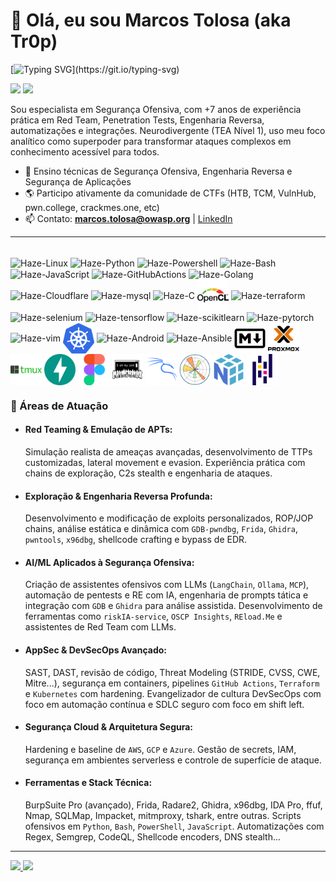 # 👋 Olá, eu sou Marcos Tolosa (aka Tr0p)

[![Typing SVG](https://readme-typing-svg.herokuapp.com?font=Fira+Code&duration=2000&pause=500&color=1FF773&multiline=true&width=525&height=180&lines=rlwrap+ncat+-vnlp+1337;Ncat%3A+Listening+on+%5Bany%5D+1337;Ncat%3A+Connection+from+192.168.1.1%3A443.;PS+C%3A%5CUsers%5CAdministrator%3E++.%5Cpwn.exe;.......................Pwn3d!)](https://git.io/typing-svg)

<div> 
  <a href = "https://www.linkedin.com/comm/mynetwork/discovery-see-all?usecase=PEOPLE_FOLLOWS&followMember=marcos-tolosa"><img src="https://img.shields.io/badge/Follow%20on-LinkedIn-blue?style=for-the-badge&logo=linkedin" target="_blank"></a>
  <a href = "mailto:marcos.tolosa@owasp.org"><img src="https://img.shields.io/badge/-Gmail-%23333?style=for-the-badge&logo=gmail&logoColor=white" target="_blank"></a>
</div>

Sou especialista em Segurança Ofensiva, com +7 anos de experiência prática em Red Team, Penetration Tests, Engenharia Reversa, automatizações e integrações. Neurodivergente (TEA Nível 1), uso meu foco analítico como superpoder para transformar ataques complexos em conhecimento acessível para todos.

- 🧠 Ensino técnicas de Segurança Ofensiva, Engenharia Reversa e Segurança de Aplicações 
- 🌎 Participo ativamente da comunidade de CTFs (HTB, TCM, VulnHub, pwn.college, crackmes.one, etc)
- 📫 Contato: **marcos.tolosa@owasp.org** | [LinkedIn](https://www.linkedin.com/in/marcos-tolosa)

---

<div style="display: inline_block"><br>

<img align="center" alt="Haze-Linux" height="50" width="50" src="https://cdn.jsdelivr.net/gh/devicons/devicon@latest/icons/linux/linux-original.svg" />
<img align="center" alt="Haze-Python" height="50" width="50" src="https://cdn.jsdelivr.net/gh/devicons/devicon@latest/icons/python/python-original.svg" />
<img align="center" alt="Haze-Powershell" height="50" width="50" src="https://cdn.jsdelivr.net/gh/devicons/devicon@latest/icons/powershell/powershell-original.svg" />
<img align="center" alt="Haze-Bash" height="50" width="50" src="https://cdn.jsdelivr.net/gh/devicons/devicon@latest/icons/bash/bash-original.svg" />
<img align="center" alt="Haze-JavaScript" height="50" width="50" src="https://cdn.jsdelivr.net/gh/devicons/devicon@latest/icons/javascript/javascript-original.svg" />
<img align="center" alt="Haze-GitHubActions" height="50" width="50" src="https://cdn.jsdelivr.net/gh/devicons/devicon@latest/icons/cplusplus/cplusplus-original.svg" />
<img align="center" alt="Haze-Golang" height="50" width="50" src="https://cdn.jsdelivr.net/gh/devicons/devicon@latest/icons/go/go-original.svg" />
<img align="center" alt="Haze-Cloudflare" height="50" width="50" src="https://cdn.jsdelivr.net/gh/devicons/devicon@latest/icons/cloudflare/cloudflare-original.svg" />
<img align="center" alt="Haze-mysql" height="50" width="50" src="https://cdn.jsdelivr.net/gh/devicons/devicon/icons/mysql/mysql-original.svg" />
<img align="center" alt="Haze-C" height="50" width="50" src="https://cdn.jsdelivr.net/gh/devicons/devicon@latest/icons/c/c-original.svg" />
<img align="center" alt="Haze-aws" height="50" width="50" src="https://github.com/devicons/devicon/blob/master/icons/opencl/opencl-original.svg" />
<img align="center" alt="Haze-terraform" height="50" width="50" src="https://cdn.jsdelivr.net/gh/devicons/devicon@latest/icons/terraform/terraform-original.svg" />
<img align="center" alt="Haze-selenium" height="50" width="50" src="https://cdn.jsdelivr.net/gh/devicons/devicon@latest/icons/selenium/selenium-original.svg" />
<img align="center" alt="Haze-tensorflow" height="50" width="50" src="https://cdn.jsdelivr.net/gh/devicons/devicon@latest/icons/tensorflow/tensorflow-original.svg" />
<img align="center" alt="Haze-scikitlearn" height="50" width="50" src="https://cdn.jsdelivr.net/gh/devicons/devicon@latest/icons/scikitlearn/scikitlearn-original.svg" />
<img align="center" alt="Haze-pytorch" height="50" width="50" src="https://cdn.jsdelivr.net/gh/devicons/devicon@latest/icons/pytorch/pytorch-original.svg" />
<img align="center" alt="Haze-vim" height="50" width="50" src="https://cdn.jsdelivr.net/gh/devicons/devicon@latest/icons/vim/vim-original.svg" />
<img align="center" alt="Haze-kubernetes" height="50" width="50" src="https://github.com/devicons/devicon/blob/master/icons/kubernetes/kubernetes-plain.svg" />
<img align="center" alt="Haze-Android" height="50" width="50" src="https://cdn.jsdelivr.net/gh/devicons/devicon@latest/icons/android/android-original.svg" />
<img align="center" alt="Haze-Ansible" height="50" width="50" src="https://cdn.jsdelivr.net/gh/devicons/devicon@latest/icons/git/git-original.svg" />
<img align="center" alt="Haze-Azure" height="50" width="50" src="https://github.com/devicons/devicon/blob/master/icons/markdown/markdown-original.svg" />
<img align="center" alt="Haze-Arduino" height="50" width="50" src="https://github.com/devicons/devicon/blob/master/icons/proxmox/proxmox-original-wordmark.svg" />
<img align="center" alt="Haze-Django" height="50" width="50" src="https://github.com/devicons/devicon/blob/master/icons/tmux/tmux-original-wordmark.svg" />
<img align="center" alt="Haze-FastAPI" height="50" width="50" src="https://github.com/devicons/devicon/blob/master/icons/fastapi/fastapi-original.svg" />
<img align="center" alt="Haze-Figma" height="50" width="50" src="https://github.com/devicons/devicon/blob/master/icons/figma/figma-original.svg" />
<img align="center" alt="Haze-Flask" height="50" width="50" src="https://github.com/devicons/devicon/blob/master/icons/ohmyzsh/ohmyzsh-original.svg" />
<img align="center" alt="Haze-GoogleCloud" height="50" width="50" src="https://github.com/devicons/devicon/blob/master/icons/kalilinux/kalilinux-original.svg" />
<img align="center" alt="Haze-Matplotlib" height="50" width="50" src="https://github.com/devicons/devicon/blob/master/icons/matplotlib/matplotlib-original.svg" />
<img align="center" alt="Haze-NumPy" height="50" width="50" src="https://github.com/devicons/devicon/blob/master/icons/numpy/numpy-original.svg" />
<img align="center" alt="Haze-Pandas" height="50" width="50" src="https://github.com/devicons/devicon/blob/master/icons/pandas/pandas-original.svg" />
</div>

### 🧠 Áreas de Atuação 

  - #### **Red Teaming & Emulação de APTs**:
    
    Simulação realista de ameaças avançadas, desenvolvimento de TTPs customizadas, lateral movement e evasion.
    Experiência prática com chains de exploração, C2s stealth e engenharia de ataques.

  - #### **Exploração & Engenharia Reversa Profunda**:
    
    Desenvolvimento e modificação de exploits personalizados, ROP/JOP chains, análise estática e dinâmica com `GDB-pwndbg`, `Frida`, `Ghidra`, `pwntools`, `x96dbg`,  shellcode crafting e bypass de EDR.

  - #### **AI/ML Aplicados à Segurança Ofensiva**:
    
    Criação de assistentes ofensivos com LLMs (`LangChain`, `Ollama`, `MCP`), automação de pentests e RE com IA, engenharia de prompts tática e integração com `GDB` e `Ghidra` para análise assistida.
    Desenvolvimento de ferramentas como `riskIA-service`, `OSCP Insights`, `REload.Me` e assistentes de Red Team com LLMs.

  - #### **AppSec & DevSecOps Avançado**:
    
    SAST, DAST, revisão de código, Threat Modeling (STRIDE, CVSS, CWE, Mitre...), segurança em containers, pipelines `GitHub Actions`, `Terraform` e `Kubernetes` com hardening.
    Evangelizador de cultura DevSecOps com foco em automação contínua e SDLC seguro com foco em shift left.

  - #### **Segurança Cloud & Arquitetura Segura**:
    
    Hardening e baseline de `AWS`, `GCP` e `Azure`. Gestão de secrets, IAM, segurança em ambientes serverless e controle de superfície de ataque.
  
  - #### **Ferramentas e Stack Técnica**:
    
    BurpSuite Pro (avançado), Frida, Radare2, Ghidra, x96dbg, IDA Pro, ffuf, Nmap, SQLMap, Impacket, mitmproxy, tshark, entre outras.
    Scripts ofensivos em `Python`, `Bash`, `PowerShell`, `JavaScript`. Automatizações com Regex, Semgrep, CodeQL, Shellcode encoders, DNS stealth...


---

<div>
  <a href="https://github.com/marcostolosa">
      <img align="" height="180em" src="https://github-readme-stats.vercel.app/api?username=marcostolosa&show_icons=true&locale=pt-br&theme=dark#gh-dark-mode-only"/>
      <img height="180em" width="" align="" src="https://github-readme-stats.vercel.app/api/top-langs/?username=marcostolosa&layout=compact&locale=pt-br&langs_count=7&theme=dark#gh-dark-mode-only"/>
</div>
